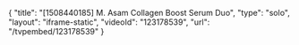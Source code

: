 {
    "title": "[1508440185] M. Asam Collagen Boost Serum Duo",
    "type": "solo",
    "layout": "iframe-static",
    "videoId": "123178539",
    "url": "\/tvpembed\/123178539"
}